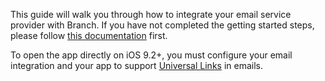 This guide will walk you through how to integrate your email service provider with Branch. If you have not completed the getting started steps, please follow [this documentation](/pages/emails/get-started) first.

To open the app directly on iOS 9.2+, you must configure your email integration and your app to support [Universal Links](/pages/deep-linking/universal-links/) in emails.
